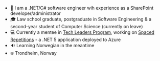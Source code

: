 - 👋 I am a .NET/C# software engineer wih experience as a SharePoint developer/administrator 
- :mortar_board: Law school graduate, postgraduate in Software Engineering & a second-year student of Computer Science (currently on leave)
- 💻 Currently a mentee in [Tech Leaders Program](https://techleaders.eu/), working on [Spaced Repetitions](https://github.com/MariaWritesCode/SpacedRepetitionsApp) - a .NET 5 application deployed to Azure
- 🔉 Learning Norwegian in the meantime 
- :snowflake: Trondheim, Norway 
<!---
MariaWritesCode/MariaWritesCode is a ✨ special ✨ repository because its `README.md` (this file) appears on your GitHub profile.
You can click the Preview link to take a look at your changes.
--->
